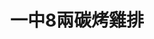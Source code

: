 ---
title: "一中8兩碳烤雞排"
description: "一中8兩碳烤雞排"
layout: shop
keywords:
  - 美食競賽
  - 台灣美食
  - 美食精選
datePublished: "2025-06-30"
dateModified: "2025-07-03"
city: "台中市"
district: "北區"
address: "台中市北區尊賢街9號"
phone: "0923177364 "
geo: "24.149081762910342, 120.68496511081464"
google_map: "https://maps.app.goo.gl/udJuSREHVQJeAXS67"
footinder: "https://footinder.com.tw/%E5%8F%B0%E4%B8%AD%E5%B8%82%E5%8C%97%E5%8D%80/168283/"
official: "https://www.facebook.com/8BQChicken/"
award:
  - name: "夜市王"
    year: "2024"
    entries:
      - nightMarket: "一中街夜市"
        food_type: "雞排"
        rank: "第五名"

---